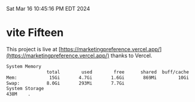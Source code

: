 Sat Mar 16 10:45:16 PM EDT 2024

# vite Fifteen


This project is live at [https://marketingpreference.vercel.app/](https://marketingpreference.vercel.app/) thanks to Vercel.

```bash
System Memory
               total        used        free      shared  buff/cache   available
Mem:            15Gi       4.7Gi       1.6Gi       869Mi        10Gi        10Gi
Swap:          8.0Gi       293Mi       7.7Gi
System Storage
438M	.
```
